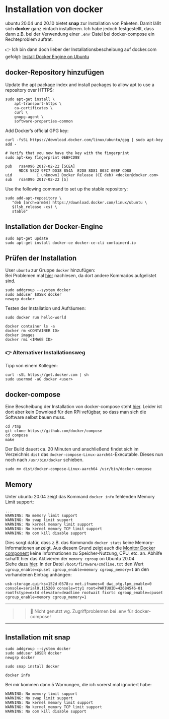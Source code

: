 # Installation von docker
ubuntu 20.04 und 20.10 bietet **snap** zur Installation von Paketen. Damit läßt sich **docker** ganz einfach installieren. Ich habe jedoch festgestellt, dass dann z.B. bei der Verwendung einer `.env`-Datei bei docker-compose ein Rechteproblem auftrat.

👉 Ich bin dann doch lieber der Installationsbescheibung auf docker.com gefolgt: [Install Docker Engine on Ubuntu](https://docs.docker.com/engine/install/ubuntu/)

## docker-Repository hinzufügen
Update the apt package index and install packages to allow apt to use a repository over HTTPS:
```
sudo apt-get install \
    apt-transport-https \
    ca-certificates \
    curl \
    gnupg-agent \
    software-properties-common
```

Add Docker’s official GPG key:
```
curl -fsSL https://download.docker.com/linux/ubuntu/gpg | sudo apt-key add -

# Verify that you now have the key with the fingerprint
sudo apt-key fingerprint 0EBFCD88

pub   rsa4096 2017-02-22 [SCEA]
      9DC8 5822 9FC7 DD38 854A  E2D8 8D81 803C 0EBF CD88
uid           [ unknown] Docker Release (CE deb) <docker@docker.com>
sub   rsa4096 2017-02-22 [S]
```

Use the following command to set up the stable repository:
```
sudo add-apt-repository \
   "deb [arch=arm64] https://download.docker.com/linux/ubuntu \
   $(lsb_release -cs) \
   stable"
```
## Installation der Docker-Engine

```
sudo apt-get update
sudo apt-get install docker-ce docker-ce-cli containerd.io
```

## Prüfen der Installation 
User `ubuntu` zur Gruppe `docker` hinzufügen:  
Bei Problemen mal [hier](https://docs.docker.com/engine/install/linux-postinstall/) nachlesen, da dort andere Kommados aufgelistet sind.  
```
sudo addgroup --system docker
sudo adduser $USER docker
newgrp docker
```

Testen der Installation und Aufräumen:
```
sudo docker run hello-world

docker container ls -a
docker rm <CONTAINER ID>
docker images
docker rmi <IMAGE ID>
```

### 👉 Alternativer Installationsweg
Tipp von einem Kollegen: 
```
curl -sSL https://get.docker.com | sh
sudo usermod -aG docker <user>
```

## docker-compose
Eine Bescheibung der Installation von docker-compose steht [hier](https://docs.docker.com/compose/install/  ). 
Leider ist dort aber kein Download für den RPi vefügbar, so dass man sich die Software selbst bauen muss.

```
cd /tmp
git clone https://github.com/docker/compose
cd compose
make
```
Der Build dauert ca. 20 Minuten und anschließend findet sich im Verzeichnis `dist` das  `docker-compose-Linux-aarch64`-Executable. Dieses nun noch nach `/usr/bin/docker` schieben.
```
sudo mv dist/docker-compose-Linux-aarch64 /usr/bin/docker-compose
``` 

## Memory
Unter ubuntu 20.04 zeigt das Kommand `docker info` fehlenden Memory Limit support:
```
...
WARNING: No memory limit support
WARNING: No swap limit support
WARNING: No kernel memory limit support
WARNING: No kernel memory TCP limit support
WARNING: No oom kill disable support
```
Dies sorgt dafür, dass z.B. das Kommando `docker stats` keine Memory-Informationen anzeigt. Aus diesem Grund zeigt auch die [Monitor Docker component](https://github.com/ualex73/monitor_docker) keine Informationen zu Speicher-Nutzung, CPU, etc. an. Abhilfe schafft hier das Aktivieren der `memory cgroup` on Ubuntu 20.04  
Siehe dazu [hier](https://askubuntu.com/a/1237856).
In der Datei `/boot/firmware/cmdline.txt` den Wert `cgroup_enable=cpuset cgroup_enable=memory cgroup_memory=1` an den vorhandenen Eintrag anhängen:
```
usb-storage.quirks=152d:0578:u net.ifnames=0 dwc_otg.lpm_enable=0 console=serial0,115200 console=tty1 root=PARTUUID=42684546-01 rootfstype=ext4 elevator=deadline rootwait fixrtc cgroup_enable=cpuset cgroup_enable=memory cgroup_memory=1
```



---
>> 🛑 Nicht genutzt wg. Zugriffproblemen bei .env für docker-compose!
---

## Installation mit snap

```
sudo addgroup --system docker
sudo adduser $USER docker
newgrp docker

sudo snap install docker

docker info
```
Bei mir kommen dann 5 Warnungen, die ich vorerst mal ignoriert habe:
```
WARNING: No memory limit support
WARNING: No swap limit support
WARNING: No kernel memory limit support
WARNING: No kernel memory TCP limit support
WARNING: No oom kill disable support
```
